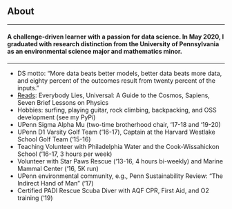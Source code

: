 ## About 

---

#### A challenge-driven learner with a passion for data science. In May 2020, I graduated with research distinction from the University of Pennsylvania as an environmental science major and mathematics minor. 

---

* DS motto: “More data beats better models, better data beats more data, and eighty percent of the outcomes result from twenty percent of the inputs.”
* [Reads](reading.md): Everybody Lies, Universal: A Guide to the Cosmos, Sapiens, Seven Brief Lessons on Physics
* Hobbies: surfing, playing guitar, rock climbing, backpacking, and OSS development (see my PyPi)
* UPenn Sigma Alpha Mu (two-time brotherhood chair, ‘17-18 and ‘19-20)
* UPenn D1 Varsity Golf Team (‘16-17), Captain at the Harvard Westlake School Golf Team (‘15-16)
* Teaching Volunteer with Philadelphia Water and the Cook-Wissahickon School (‘16-17, 3 hours per week) 
* Volunteer with Star Paws Rescue (‘13-16, 4 hours bi-weekly) and Marine Mammal Center (‘16, 5K run)
* UPenn environmental community, e.g., Penn Sustainability Review: “The Indirect Hand of Man” (‘17)
* Certified PADI Rescue Scuba Diver with AQF CPR, First Aid, and O2 training (‘19)

